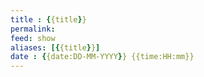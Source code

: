 ```yaml
---
title : {{title}}
permalink: 
feed: show
aliases: [{{title}}]
date : {{date:DD-MM-YYYY}} {{time:HH:mm}}
---
```




